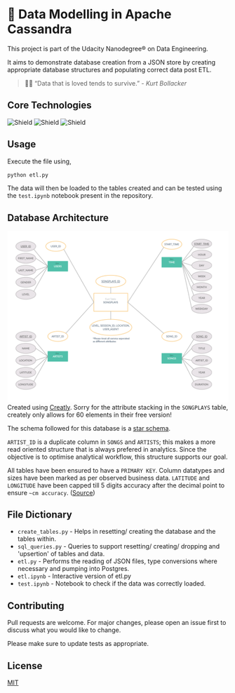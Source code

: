 # 📒 Data Modelling in Apache Cassandra


This project is part of the Udacity Nanodegree® on Data Engineering. 

It aims to demonstrate database creation from a JSON store by creating appropriate database structures and populating correct data post ETL.

> 🧘🏽 “Data that is loved tends to survive.” - _Kurt Bollacker_

## Core Technologies
![Shield](https://img.shields.io/badge/Database-ApacheCassandra-lightgrey) 
![Shield](https://img.shields.io/badge/Language-Python|CQL-lightgrey)
![Shield](https://img.shields.io/badge/RawData-CSV-lightgrey)
## Usage

Execute the file using,
```bash
python etl.py
```

The data will then be loaded to the tables created and can be tested using the ```test.ipynb``` notebook present in the repository.

## Database Architecture

![A](https://github.com/asonthalia/Sparkify-Data-Modelling-With-Postgres/blob/472ebd15c8991b3b680bec178fd69b2dd728eb88/Images/Architecture%20copy.png)
Created using [Creatly](https://app.creately.com). Sorry for the attribute stacking in the ```SONGPLAYS``` table, creately only allows for 60 elements in their free version!

The schema followed for this database is a [star schema](https://en.wikipedia.org/wiki/Star_schema).

```ARTIST_ID``` is a duplicate column in ```SONGS``` and ```ARTISTS```; this makes a more read oriented structure that is always prefered in analytics. Since the objective is to optimise analytical workflow, this structure supports our goal.

All tables have been ensured to have a ```PRIMARY KEY```.
Column datatypes and sizes have been marked as per observed business data.
```LATITUDE``` and ```LONGITUDE``` have been capped till 5 digits accuracy after the decimal point to ensure ```~cm accuracy```. ([Source](https://rapidlasso.com/2019/05/06/how-many-decimal-digits-for-storing-longitude-latitude/)) 

## File Dictionary
- ```create_tables.py``` - Helps in resetting/ creating the database and the tables within.
- ```sql_queries.py``` - Queries to support resetting/ creating/ dropping and 'upsertion' of tables and data.
-  ```etl.py``` - Performs the reading of JSON files, type conversions where necessary and pumping into Postgres.
-  ```etl.ipynb``` - Interactive version of etl.py
- ```test.ipynb``` - Notebook to check if the data was correctly loaded.

## Contributing
Pull requests are welcome. For major changes, please open an issue first to discuss what you would like to change.

Please make sure to update tests as appropriate.

## License
[MIT](https://choosealicense.com/licenses/mit/)

